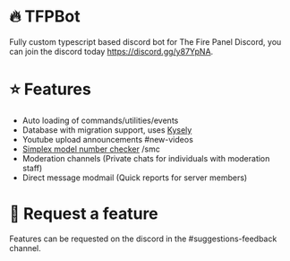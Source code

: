 # 🔥 TFPBot
Fully custom typescript based discord bot for The Fire Panel Discord, you can join the discord today https://discord.gg/y87YpNA.

# ⭐ Features
- Auto loading of commands/utilities/events
- Database with migration support, uses [Kysely](https://kysely.dev/)
- Youtube upload announcements #new-videos
- [Simplex model number checker](https://github.com/TheFirePanel/SimplexModelChecker) /smc
- Moderation channels (Private chats for individuals with moderation staff)
- Direct message modmail (Quick reports for server members)

# 🤔 Request a feature
Features can be requested on the discord in the #suggestions-feedback channel.
